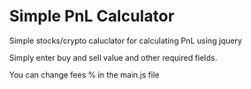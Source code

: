# Simple PnL Calculator
 Simple stocks/crypto caluclator for calculating PnL using jquery

Simply enter buy and sell value and other required fields.

You can change fees % in the main.js file
